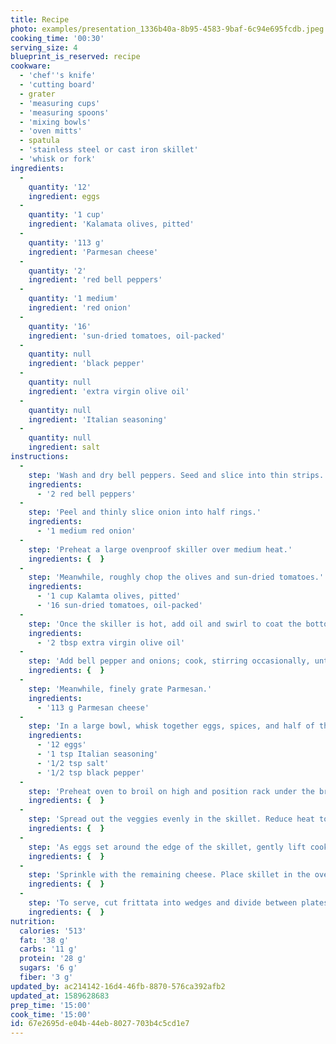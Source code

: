 ```yaml
---
title: Recipe
photo: examples/presentation_1336b40a-8b95-4583-9baf-6c94e695fcdb.jpeg
cooking_time: '00:30'
serving_size: 4
blueprint_is_reserved: recipe
cookware:
  - 'chef''s knife'
  - 'cutting board'
  - grater
  - 'measuring cups'
  - 'measuring spoons'
  - 'mixing bowls'
  - 'oven mitts'
  - spatula
  - 'stainless steel or cast iron skillet'
  - 'whisk or fork'
ingredients:
  -
    quantity: '12'
    ingredient: eggs
  -
    quantity: '1 cup'
    ingredient: 'Kalamata olives, pitted'
  -
    quantity: '113 g'
    ingredient: 'Parmesan cheese'
  -
    quantity: '2'
    ingredient: 'red bell peppers'
  -
    quantity: '1 medium'
    ingredient: 'red onion'
  -
    quantity: '16'
    ingredient: 'sun-dried tomatoes, oil-packed'
  -
    quantity: null
    ingredient: 'black pepper'
  -
    quantity: null
    ingredient: 'extra virgin olive oil'
  -
    quantity: null
    ingredient: 'Italian seasoning'
  -
    quantity: null
    ingredient: salt
instructions:
  -
    step: 'Wash and dry bell peppers. Seed and slice into thin strips.'
    ingredients:
      - '2 red bell peppers'
  -
    step: 'Peel and thinly slice onion into half rings.'
    ingredients:
      - '1 medium red onion'
  -
    step: 'Preheat a large ovenproof skiller over medium heat.'
    ingredients: {  }
  -
    step: 'Meanwhile, roughly chop the olives and sun-dried tomatoes.'
    ingredients:
      - '1 cup Kalamta olives, pitted'
      - '16 sun-dried tomatoes, oil-packed'
  -
    step: 'Once the skiller is hot, add oil and swirl to coat the bottom.'
    ingredients:
      - '2 tbsp extra virgin olive oil'
  -
    step: 'Add bell pepper and onions; cook, stirring occasionally, until vegetables are softened, about 5 minutes. Add olives and sun-dried tomatoes; stir to combine.'
    ingredients: {  }
  -
    step: 'Meanwhile, finely grate Parmesan.'
    ingredients:
      - '113 g Parmesan cheese'
  -
    step: 'In a large bowl, whisk together eggs, spices, and half of the cheese.'
    ingredients:
      - '12 eggs'
      - '1 tsp Italian seasoning'
      - '1/2 tsp salt'
      - '1/2 tsp black pepper'
  -
    step: 'Preheat oven to broil on high and position rack under the broiler.'
    ingredients: {  }
  -
    step: 'Spread out the veggies evenly in the skillet. Reduce heat to medium-low and pour in the egg mixture.'
    ingredients: {  }
  -
    step: 'As eggs set around the edge of the skillet, gently lift cooked portions with a spatula to allow uncooked egg to flow underneath. Cook until bottom and sides are firm but the top is still runny, 5-7 minutes.'
    ingredients: {  }
  -
    step: 'Sprinkle with the remaining cheese. Place skillet in the oven and broil until the top is set, 2-3 minutes.'
    ingredients: {  }
  -
    step: 'To serve, cut frittata into wedges and divide between plates. Enjoy!'
    ingredients: {  }
nutrition:
  calories: '513'
  fat: '38 g'
  carbs: '11 g'
  protein: '28 g'
  sugars: '6 g'
  fiber: '3 g'
updated_by: ac214142-16d4-46fb-8870-576ca392afb2
updated_at: 1589628683
prep_time: '15:00'
cook_time: '15:00'
id: 67e2695d-e04b-44eb-8027-703b4c5cd1e7
---
```

